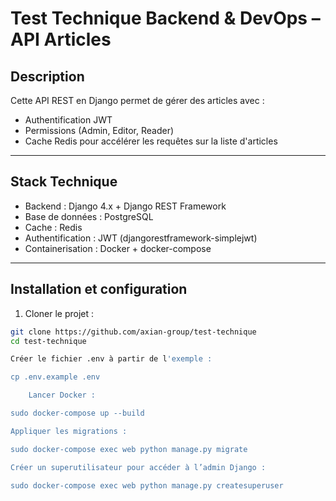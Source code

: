 # Test Technique Backend & DevOps – API Articles

## Description

Cette API REST en Django permet de gérer des articles avec :

- Authentification JWT
- Permissions (Admin, Editor, Reader)
- Cache Redis pour accélérer les requêtes sur la liste d'articles

---

## Stack Technique

- Backend : Django 4.x + Django REST Framework  
- Base de données : PostgreSQL  
- Cache : Redis  
- Authentification : JWT (djangorestframework-simplejwt)  
- Containerisation : Docker + docker-compose  

---

## Installation et configuration

1. Cloner le projet :

```bash
git clone https://github.com/axian-group/test-technique
cd test-technique

Créer le fichier .env à partir de l'exemple :

cp .env.example .env

    Lancer Docker :

sudo docker-compose up --build

Appliquer les migrations :

sudo docker-compose exec web python manage.py migrate

Créer un superutilisateur pour accéder à l’admin Django :

sudo docker-compose exec web python manage.py createsuperuser